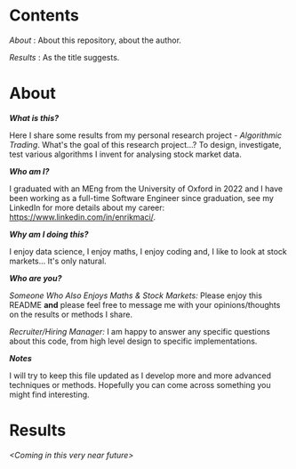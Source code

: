# Contents

_About_ : About this repository, about the author.

_Results_ : As the title suggests.

# About

**_What is this?_**

Here I share some results from my personal research project - _Algorithmic Trading_. What's the goal of this research project...? To design, investigate, test various algorithms I invent for analysing stock market data.

**_Who am I?_**

I graduated with an MEng from the University of Oxford in 2022 and I have been working as a full-time Software Engineer since graduation, see my LinkedIn for more details about my career: https://www.linkedin.com/in/enrikmaci/.

**_Why am I doing this?_**

I enjoy data science, I enjoy maths, I enjoy coding and, I like to look at stock markets... It's only natural. 

**_Who are you?_**

_Someone Who Also Enjoys Maths & Stock Markets:_ Please enjoy this README **and** please feel free to message me with your opinions/thoughts on the results or methods I share.

_Recruiter/Hiring Manager:_ I am happy to answer any specific questions about this code, from high level design to specific implementations.

**_Notes_**

I will try to keep this file updated as I develop more and more advanced techniques or methods. Hopefully you can come across something you might find interesting.

# Results

_\<Coming in this very near future\>_
